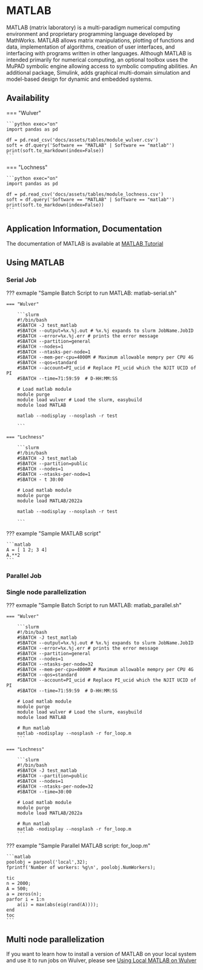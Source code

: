 # MATLAB

MATLAB (matrix laboratory) is a multi-paradigm numerical computing environment and proprietary programming language developed by MathWorks. MATLAB allows matrix manipulations, plotting of functions and data, implementation of algorithms, creation of user interfaces, and interfacing with programs written in other languages. Although MATLAB is intended primarily for numerical computing, an optional toolbox uses the MuPAD symbolic engine allowing access to symbolic computing abilities. An additional package, Simulink, adds graphical multi-domain simulation and model-based design for dynamic and embedded systems.

## Availability

=== "Wulver"

    ```python exec="on"
    import pandas as pd
    
    df = pd.read_csv('docs/assets/tables/module_wulver.csv')
    soft = df.query('Software == "MATLAB" | Software == "matlab"')
    print(soft.to_markdown(index=False))
    ```

=== "Lochness"

    ```python exec="on"
    import pandas as pd
    
    df = pd.read_csv('docs/assets/tables/module_lochness.csv')
    soft = df.query('Software == "MATLAB" | Software == "matlab"')
    print(soft.to_markdown(index=False))
    ```

## Application Information, Documentation
The documentation of MATLAB is available at [MATLAB Tutorial](https://www.mathworks.com/support/learn-with-matlab-tutorials.html)

## Using MATLAB

### Serial Job
??? exmaple "Sample Batch Script to run MATLAB: matlab-serial.sh"

    === "Wulver"

        ```slurm
        #!/bin/bash
        #SBATCH -J test_matlab
        #SBATCH --output=%x.%j.out # %x.%j expands to slurm JobName.JobID
		#SBATCH --error=%x.%j.err # prints the error message
        #SBATCH --partition=general
        #SBATCH --nodes=1
        #SBATCH --ntasks-per-node=1
        #SBATCH --mem-per-cpu=4000M # Maximum allowable mempry per CPU 4G
		#SBATCH --qos=standard
        #SBATCH --account=PI_ucid # Replace PI_ucid which the NJIT UCID of PI
		#SBATCH --time=71:59:59  # D-HH:MM:SS
        
        # Load matlab module
        module purge
        module load wulver # Load the slurm, easybuild 
        module load MATLAB
    
        matlab --nodisplay --nosplash -r test
    
        ```

    === "Lochness"

        ```slurm
        #!/bin/bash
        #SBATCH -J test_matlab
        #SBATCH --partition=public
        #SBATCH --nodes=1
        #SBATCH --ntasks-per-node=1
        #SBATCH - t 30:00
        
        # Load matlab module
        module purge
        module load MATLAB/2022a
    
        matlab --nodisplay --nosplash -r test
    
        ```

??? example "Sample MATLAB script"

    ```matlab
    A = [ 1 2; 3 4]
    A.**2
    ```

### Parallel Job

### Single node parallelization
??? exmaple "Sample Batch Script to run MATLAB: matlab_parallel.sh"

    === "Wulver"

        ```slurm
        #!/bin/bash
        #SBATCH -J test_matlab
        #SBATCH --output=%x.%j.out # %x.%j expands to slurm JobName.JobID
		#SBATCH --error=%x.%j.err # prints the error message
        #SBATCH --partition=general
        #SBATCH --nodes=1
        #SBATCH --ntasks-per-node=32
        #SBATCH --mem-per-cpu=4000M # Maximum allowable mempry per CPU 4G
		#SBATCH --qos=standard
        #SBATCH --account=PI_ucid # Replace PI_ucid which the NJIT UCID of PI
		#SBATCH --time=71:59:59  # D-HH:MM:SS
        
        # Load matlab module
        module purge
        module load wulver # Load the slurm, easybuild
        module load MATLAB
    
        # Run matlab
        matlab -nodisplay --nosplash -r for_loop.m
        ```

    === "Lochness"

        ```slurm
        #!/bin/bash
        #SBATCH -J test_matlab
        #SBATCH --partition=public
        #SBATCH --nodes=1
        #SBATCH --ntasks-per-node=32
        #SBATCH --time=30:00
        
        # Load matlab module
        module purge
        module load MATLAB/2022a
    
        # Run matlab
        matlab -nodisplay --nosplash -r for_loop.m
        ```

??? example "Sample Parallel MATLAB script: for_loop.m"

    ```matlab
    poolobj = parpool('local',32);
    fprintf('Number of workers: %g\n', poolobj.NumWorkers);

    tic
    n = 2000;
    A = 500;
    a = zeros(n);
    parfor i = 1:n
        a(i) = max(abs(eig(rand(A))));
    end
    toc
    ```

## Multi node parallelization
If you want to learn how to install a version of MATLAB on your local system and use it to run jobs on Wulver, please see [Using Local MATLAB on Wulver](matlab_local.md)


